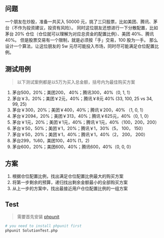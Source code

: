 ## 问题

一个朋友在炒股，准备一共买入 50000 元，挑了三只股票，比如美团、腾讯、茅台（不作为投资建议，投资有风险）。
同时这位朋友还想进行一下分散配置，比如茅台 20% 仓位（仓位就可以理解为对应总资金的配置比例）、美团 40%、腾讯 40%。
但是股票交易有一个限制，就是必须按「手」交易，100 股为一手。
那么设计一个算法，让这位朋友的 5w 元尽可能投入市场，同时尽可能满足仓位配置比例。

## 测试用例

> 以下测试案例都是以5万为买入总金额，括号内为最佳购买方案

1. 茅台500，20%；美团200， 40%；腾讯300，40%（0, 1, 1）
1. 茅台￥3，20%；美团￥2元，40%；腾讯￥8元 40% (33, 100, 25 vs 34, 99, 25)
1. 茅台￥300，20%；美团￥400，40%；腾讯￥200，40% （1, 0, 1）
1. 茅台￥2094，20%；美团￥313，40%；腾讯￥625元，40%（0, 1, 0）
1. 茅台￥1元，20%；美团￥1元，40%；腾讯￥1元，40%（100，200，200）
1. 茅台￥50，50%；美团￥1，20%；腾讯￥1，30%（5， 100， 150）
1. 茅台￥50，20%；美团￥1，40%；腾讯￥1，40%（2， 200， 200） 
1. 茅台299，%60，美团100，40% (1，2)
1. 茅台600，20%；美团600，40%；腾讯600，40%（0, 0, 0）

## 方案
1. 根据仓位配置比例，找出满足仓位配置比例最大的购买方案
1. 将第一步剩余的预算，递归找出剩余金额最小的全部购买方案
1. 从上一步的方案中，找出最接近用户仓位配置比例的一组方案

## Test
> 需要首先安装 [phpunit](https://phpunit.de/)
```sh
# you need to install phpunit first
phpunit SolutionTest.php
```
